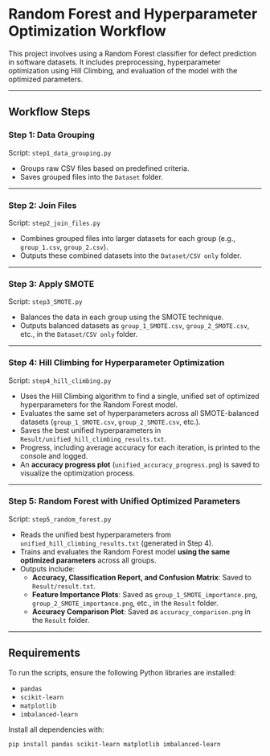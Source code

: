 # Random Forest and Hyperparameter Optimization Workflow

This project involves using a Random Forest classifier for defect prediction in software datasets. It includes preprocessing, hyperparameter optimization using Hill Climbing, and evaluation of the model with the optimized parameters.

---

## Workflow Steps

### Step 1: Data Grouping

Script: `step1_data_grouping.py`

- Groups raw CSV files based on predefined criteria.
- Saves grouped files into the `Dataset` folder.

---

### Step 2: Join Files

Script: `step2_join_files.py`

- Combines grouped files into larger datasets for each group (e.g., `group_1.csv`, `group_2.csv`).
- Outputs these combined datasets into the `Dataset/CSV only` folder.

---

### Step 3: Apply SMOTE

Script: `step3_SMOTE.py`

- Balances the data in each group using the SMOTE technique.
- Outputs balanced datasets as `group_1_SMOTE.csv`, `group_2_SMOTE.csv`, etc., in the `Dataset/CSV only` folder.

---

### Step 4: Hill Climbing for Hyperparameter Optimization

Script: `step4_hill_climbing.py`

- Uses the Hill Climbing algorithm to find a single, unified set of optimized hyperparameters for the Random Forest model.
- Evaluates the same set of hyperparameters across all SMOTE-balanced datasets (`group_1_SMOTE.csv`, `group_2_SMOTE.csv`, etc.).
- Saves the best unified hyperparameters in `Result/unified_hill_climbing_results.txt`.
- Progress, including average accuracy for each iteration, is printed to the console and logged.
- An **accuracy progress plot** (`unified_accuracy_progress.png`) is saved to visualize the optimization process.

---

### Step 5: Random Forest with Unified Optimized Parameters

Script: `step5_random_forest.py`

- Reads the unified best hyperparameters from `unified_hill_climbing_results.txt` (generated in Step 4).
- Trains and evaluates the Random Forest model **using the same optimized parameters** across all groups.
- Outputs include:
  - **Accuracy, Classification Report, and Confusion Matrix**: Saved to `Result/result.txt`.
  - **Feature Importance Plots**: Saved as `group_1_SMOTE_importance.png`, `group_2_SMOTE_importance.png`, etc., in the `Result` folder.
  - **Accuracy Comparison Plot**: Saved as `accuracy_comparison.png` in the `Result` folder.

---

## Requirements

To run the scripts, ensure the following Python libraries are installed:

- `pandas`
- `scikit-learn`
- `matplotlib`
- `imbalanced-learn`

Install all dependencies with:

```bash
pip install pandas scikit-learn matplotlib imbalanced-learn
```
